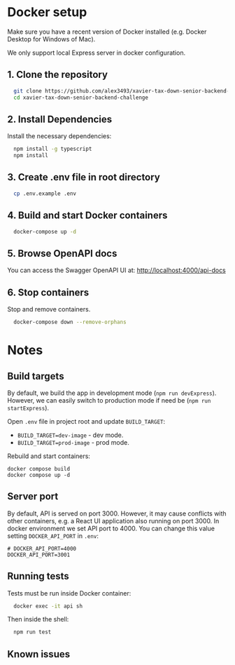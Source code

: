 # Docker setup

Make sure you have a recent version of Docker installed (e.g. Docker Desktop for Windows of Mac).

We only support local Express server in docker configuration.

## 1. Clone the repository

```bash
  git clone https://github.com/alex3493/xavier-tax-down-senior-backend-challenge.git
  cd xavier-tax-down-senior-backend-challenge
```

## 2. Install Dependencies

Install the necessary dependencies:

```bash
  npm install -g typescript
  npm install
```

## 3. Create .env file in root directory

```bash
  cp .env.example .env
```

## 4. Build and start Docker containers

```bash
  docker-compose up -d
```

## 5. Browse OpenAPI docs

You can access the Swagger OpenAPI UI at: [http://localhost:4000/api-docs](http://localhost:4000/api-docs)

## 6. Stop containers

Stop and remove containers.

```bash
  docker-compose down --remove-orphans
```

# Notes

## Build targets

By default, we build the app in development mode (`npm run devExpress`). However, we can easily switch to production
mode if need be (`npm run startExpress`).

Open `.env` file in project root and update `BUILD_TARGET`:

- `BUILD_TARGET=dev-image` - dev mode.
- `BUILD_TARGET=prod-image` - prod mode.

Rebuild and start containers:

```
docker compose build
docker compose up -d
```

## Server port

By default, API is served on port 3000. However, it may cause conflicts with other containers, e.g. a React UI
application also running on port 3000. In docker environment we set API port to 4000. You can change this value setting
`DOCKER_API_PORT` in `.env`:

```
# DOCKER_API_PORT=4000
DOCKER_API_PORT=3001
```

## Running tests

Tests must be run inside Docker container:

```bash
  docker exec -it api sh
```

Then inside the shell:

```sh
  npm run test
```

## Known issues

